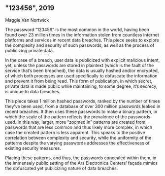## "123456", 2019
Maggie Van Nortwick

The password “123456” is the most common in the world, having been found over
23 million times in the information stolen from countless internet platforms and
services in recent data breaches. This piece seeks to explore the complexity and
security of such passwords, as well as the process of publicizing private data.

In the case of a breach, user data is publicized with explicit malicious intent, yet,
unless the passwords are stored in plaintext (which is the fault of the service that’s
been breached), the data is usually hashed and/or encrypted, of which both
processes are used specifically to obfuscate the information and prevent it from
being read. This form of publication, in which secret, private data is made public
while maintaining, to some degree, it’s secrecy, is unique to data breaches.

This piece takes 1 million hashed passwords, ranked by the number of times they’ve
been used, from a database of over 300 million passwords leaked in recent
breaches. It then uses these passwords to make a binary pattern, in which the scale
of the pattern reflects the prevalence of the passwords used. In this way, larger, more
“zoomed in” patterns are created from passwords that are less common and thus
likely more complex, in which case the created pattern is less apparent. This speaks
to the positive correlation between complexity and security, while the uniformity of
the patterns despite the varying passwords addresses the effectiveness of existing
security measures.

Placing these patterns, and thus, the passwords concealed within them, in the
immensely public setting of the Ars Electronica Centers’ façade mimics the
obfuscated yet publicizing nature of data breaches.
